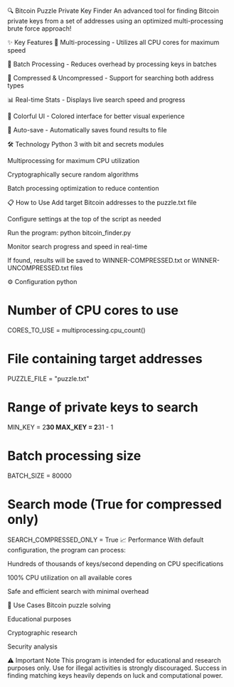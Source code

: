 🔍 Bitcoin Puzzle Private Key Finder
An advanced tool for finding Bitcoin private keys from a set of addresses using an optimized multi-processing brute force approach!

✨ Key Features
🚀 Multi-processing - Utilizes all CPU cores for maximum speed

🎯 Batch Processing - Reduces overhead by processing keys in batches

🔐 Compressed & Uncompressed - Support for searching both address types

📊 Real-time Stats - Displays live search speed and progress

🎨 Colorful UI - Colored interface for better visual experience

💾 Auto-save - Automatically saves found results to file

🛠️ Technology
Python 3 with bit and secrets modules

Multiprocessing for maximum CPU utilization

Cryptographically secure random algorithms

Batch processing optimization to reduce contention

📋 How to Use
Add target Bitcoin addresses to the puzzle.txt file

Configure settings at the top of the script as needed

Run the program: python bitcoin_finder.py

Monitor search progress and speed in real-time

If found, results will be saved to WINNER-COMPRESSED.txt or WINNER-UNCOMPRESSED.txt files

⚙️ Configuration
python
# Number of CPU cores to use
CORES_TO_USE = multiprocessing.cpu_count()

# File containing target addresses
PUZZLE_FILE = "puzzle.txt"

# Range of private keys to search
MIN_KEY = 2**30
MAX_KEY = 2**31 - 1

# Batch processing size
BATCH_SIZE = 80000

# Search mode (True for compressed only)
SEARCH_COMPRESSED_ONLY = True
📈 Performance
With default configuration, the program can process:

Hundreds of thousands of keys/second depending on CPU specifications

100% CPU utilization on all available cores

Safe and efficient search with minimal overhead

🎯 Use Cases
Bitcoin puzzle solving

Educational purposes

Cryptographic research

Security analysis

⚠️ Important Note
This program is intended for educational and research purposes only. Use for illegal activities is strongly discouraged. Success in finding matching keys heavily depends on luck and computational power.
